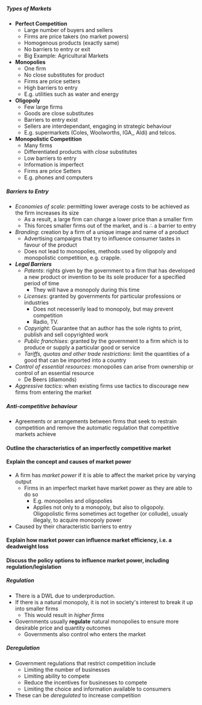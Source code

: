 ##### Types of Markets
- **Perfect Competition**
	- Large number of buyers and sellers
	- Firms are price takers (no market powers)
	- Homogenous products (exactly same)
	- No barriers to entry or exit
	- Big Example: Agricultural Markets
- **Monopolies**
	- One firm
	- No close substitutes for product
	- Firms are price setters
	- High barriers to entry
	- E.g. utilities such as water and energy
- **Oligopoly**
	- Few large firms
	- Goods are close substitutes
	- Barriers to entry exist
	- Sellers are interdependant, engaging in strategic behaviour
	- E.g. supermarkets (Coles, Woolworths, IGA,, Aldi) and telcos.
- **Monopolistic Competition**
	- Many firms
	- Differentiated products with *close* substitutes
	- Low barriers to entry
	- Information is imperfect
	- Firms are price Setters
	- E.g. phones and computers

##### Barriers to Entry
- *Economies of scale*: permitting lower average costs to be achieved as the firm increases its size
	- As a result, a large firm can charge a lower price than a smaller firm
	- This forces smaller firms out of the market, and is $\therefore$ a barrier to entry
- *Branding*: creation by a firm of a unique image and name of a product
	- Advertising campaigns that try to influence consumer tastes in favour of the product
	- Does not lead to monopolies, methods used by oligopoly and monopolistic competition, e.g. crapple.
- ***Legal Barriers***
	- *Patents*: rights given by the government to a firm that has developed a new product or invention to be its sole producer for a specified period of time
		- They will have a monopoly during this time
	- *Licenses*: granted by governments for particular professions or industries
		- Does not necesserily lead to monopoly, but may prevent competition
		- Radio, TV.
	- *Copyright*: Guarantee that an author has the sole rights to print, publish and sell copyrighted work
	- *Public franchises*: granted by the government to a firm which is to produce or supply a particular good or service
	- *Tariffs, quotas and other trade restrictions*: limit the quantities of a good that can be imported into a country
- *Control of essential resources*: monopolies can arise from ownership or control of an essential resource
	- De Beers (diamonds)
- *Aggressive tactics*: when existing firms use tactics to discourage new firms from entering the market

##### Anti-competitive behaviour
- Agreements or arrangements between firms that seek to restrain competition and remove the automatic regulation that competitive markets achieve


#### Outline the characteristics of an imperfectly competitive market
#### Explain the concept and causes of market power
- A firm has *market power* if it is able to affect the market price by varying output
	- Firms in an imperfect market have market power as they are able to do so
		- E.g. monopolies and oligopolies
		- Applies not only to a monopoly, but also to oligopoly. Oligopolistic firms sometimes act together (or collude), usualy illegaly, to acquire monopoly power
- Caused by their characteristic barriers to entry

#### Explain how market power can influence market efficiency, i.e. a deadweight loss
#### Discuss the policy options to influence market power, including regulation/legislation
##### Regulation
- There is a DWL due to underproduction.
- If there is a natural monopoly, it is not in society's interest to break it up into smaller firms
	- This would result in *higher firms*
- Governments usually **regulate** natural monopolies to ensure more desirable price and quantity outcomes
	- Governments also control who enters the market
##### Deregulation
- Government regulations that restrict competition include
	- Limiting the number of businesses
	- Limiting ability to compete
	- Reduce the incentives for businesses to compete
	- Limiting the choice and information available to consumers
- These can be *deregulated* to increase competition
